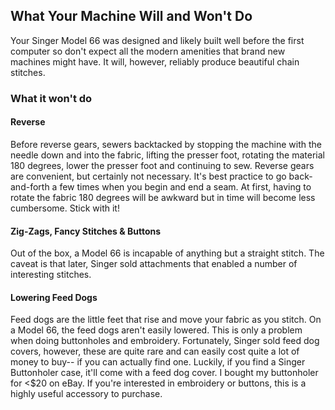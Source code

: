 ## What Your Machine Will and Won't Do

Your Singer Model 66 was designed and likely built well before the first computer so don't expect all the modern amenities that brand new machines might have. It will, however, reliably produce beautiful chain stitches.

### What it won't do

#### Reverse

Before reverse gears, sewers backtacked by stopping the machine with the needle down and into the fabric, lifting the presser foot, rotating the material 180 degrees, lower the presser foot and continuing to sew. Reverse gears are convenient, but certainly not necessary.  It's best practice to go back-and-forth a few times when you begin and end a seam.  At first, having to rotate the fabric 180 degrees will be awkward but in time will become less cumbersome.  Stick with it!

#### Zig-Zags, Fancy Stitches & Buttons

Out of the box, a Model 66 is incapable of anything but a straight stitch. The caveat is that later, Singer sold attachments that enabled a number of interesting stitches.

#### Lowering Feed Dogs

Feed dogs are the little feet that rise and move your fabric as you stitch.  On a Model 66, the feed dogs aren't easily lowered. This is only a problem when doing buttonholes and embroidery. Fortunately, Singer sold feed dog covers, however, these are quite rare and can easily cost quite a lot of money to buy-- if you can actually find one.  Luckily, if you find a Singer Buttonholer case, it'll come with a feed dog cover.  I bought my buttonholer for <$20 on eBay.  If you're interested in embroidery or buttons, this is a highly useful accessory to purchase.